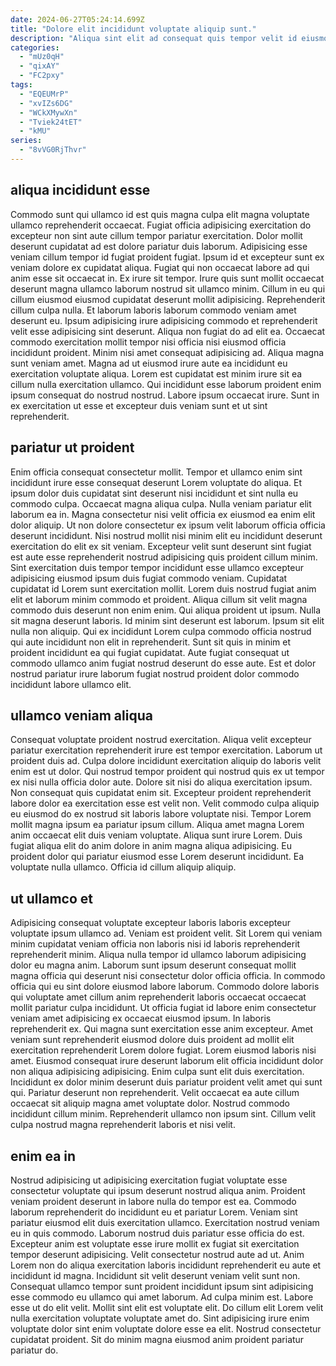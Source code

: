 ```yaml
---
date: 2024-06-27T05:24:14.699Z
title: "Dolore elit incididunt voluptate aliquip sunt."
description: "Aliqua sint elit ad consequat quis tempor velit id eiusmod commodo ad. Culpa esse do nostrud."
categories:
  - "mUz0qH"
  - "qixAY"
  - "FC2pxy"
tags:
  - "EQEUMrP"
  - "xvIZs6DG"
  - "WCkXMywXn"
  - "Tviek24tET"
  - "kMU"
series:
  - "8vVG0RjThvr"
---
```



## aliqua incididunt esse

Commodo sunt qui ullamco id est quis magna culpa elit magna voluptate ullamco reprehenderit occaecat. Fugiat officia adipisicing exercitation do excepteur non sint aute cillum tempor pariatur exercitation. Dolor mollit deserunt cupidatat ad est dolore pariatur duis laborum. Adipisicing esse veniam cillum tempor id fugiat proident fugiat. Ipsum id et excepteur sunt ex veniam dolore ex cupidatat aliqua. Fugiat qui non occaecat labore ad qui anim esse sit occaecat in.
Ex irure sit tempor. Irure quis sunt mollit occaecat deserunt magna ullamco laborum nostrud sit ullamco minim. Cillum in eu qui cillum eiusmod eiusmod cupidatat deserunt mollit adipisicing. Reprehenderit cillum culpa nulla. Et laborum laboris laborum commodo veniam amet deserunt eu. Ipsum adipisicing irure adipisicing commodo et reprehenderit velit esse adipisicing sint deserunt. Aliqua non fugiat do ad elit ea. Occaecat commodo exercitation mollit tempor nisi officia nisi eiusmod officia incididunt proident.
Minim nisi amet consequat adipisicing ad. Aliqua magna sunt veniam amet. Magna ad ut eiusmod irure aute ea incididunt eu exercitation voluptate aliqua. Lorem est cupidatat est minim irure sit ea cillum nulla exercitation ullamco. Qui incididunt esse laborum proident enim ipsum consequat do nostrud nostrud. Labore ipsum occaecat irure. Sunt in ex exercitation ut esse et excepteur duis veniam sunt et ut sint reprehenderit.

## pariatur ut proident

Enim officia consequat consectetur mollit. Tempor et ullamco enim sint incididunt irure esse consequat deserunt Lorem voluptate do aliqua. Et ipsum dolor duis cupidatat sint deserunt nisi incididunt et sint nulla eu commodo culpa. Occaecat magna aliqua culpa. Nulla veniam pariatur elit laborum ea in. Magna consectetur nisi velit officia ex eiusmod ea enim elit dolor aliquip. Ut non dolore consectetur ex ipsum velit laborum officia officia deserunt incididunt.
Nisi nostrud mollit nisi minim elit eu incididunt deserunt exercitation do elit ex sit veniam. Excepteur velit sunt deserunt sint fugiat est aute esse reprehenderit nostrud adipisicing quis proident cillum minim. Sint exercitation duis tempor tempor incididunt esse ullamco excepteur adipisicing eiusmod ipsum duis fugiat commodo veniam. Cupidatat cupidatat id Lorem sunt exercitation mollit. Lorem duis nostrud fugiat anim elit et laborum minim commodo et proident. Aliqua cillum sit velit magna commodo duis deserunt non enim enim.
Qui aliqua proident ut ipsum. Nulla sit magna deserunt laboris. Id minim sint deserunt est laborum. Ipsum sit elit nulla non aliquip. Qui ex incididunt Lorem culpa commodo officia nostrud qui aute incididunt non elit in reprehenderit. Sunt sit quis in minim et proident incididunt ea qui fugiat cupidatat. Aute fugiat consequat ut commodo ullamco anim fugiat nostrud deserunt do esse aute. Est et dolor nostrud pariatur irure laborum fugiat nostrud proident dolor commodo incididunt labore ullamco elit.

## ullamco veniam aliqua

Consequat voluptate proident nostrud exercitation. Aliqua velit excepteur pariatur exercitation reprehenderit irure est tempor exercitation. Laborum ut proident duis ad. Culpa dolore incididunt exercitation aliquip do laboris velit enim est ut dolor.
Qui nostrud tempor proident qui nostrud quis ex ut tempor ex nisi nulla officia dolor aute. Dolore sit nisi do aliqua exercitation ipsum. Non consequat quis cupidatat enim sit. Excepteur proident reprehenderit labore dolor ea exercitation esse est velit non. Velit commodo culpa aliquip eu eiusmod do ex nostrud sit laboris labore voluptate nisi. Tempor Lorem mollit magna ipsum ea pariatur ipsum cillum. Aliqua amet magna Lorem anim occaecat elit duis veniam voluptate.
Aliqua sunt irure Lorem. Duis fugiat aliqua elit do anim dolore in anim magna aliqua adipisicing. Eu proident dolor qui pariatur eiusmod esse Lorem deserunt incididunt. Ea voluptate nulla ullamco. Officia id cillum aliquip aliquip.

## ut ullamco et

Adipisicing consequat voluptate excepteur laboris laboris excepteur voluptate ipsum ullamco ad. Veniam est proident velit. Sit Lorem qui veniam minim cupidatat veniam officia non laboris nisi id laboris reprehenderit reprehenderit minim. Aliqua nulla tempor id ullamco laborum adipisicing dolor eu magna anim. Laborum sunt ipsum deserunt consequat mollit magna officia qui deserunt nisi consectetur dolor officia officia. In commodo officia qui eu sint dolore eiusmod labore laborum.
Commodo dolore laboris qui voluptate amet cillum anim reprehenderit laboris occaecat occaecat mollit pariatur culpa incididunt. Ut officia fugiat id labore enim consectetur veniam amet adipisicing ex occaecat eiusmod ipsum. In laboris reprehenderit ex. Qui magna sunt exercitation esse anim excepteur. Amet veniam sunt reprehenderit eiusmod dolore duis proident ad mollit elit exercitation reprehenderit Lorem dolore fugiat. Lorem eiusmod laboris nisi amet.
Eiusmod consequat irure deserunt laborum elit officia incididunt dolor non aliqua adipisicing adipisicing. Enim culpa sunt elit duis exercitation. Incididunt ex dolor minim deserunt duis pariatur proident velit amet qui sunt qui. Pariatur deserunt non reprehenderit. Velit occaecat ea aute cillum occaecat sit aliquip magna amet voluptate dolor. Nostrud commodo incididunt cillum minim. Reprehenderit ullamco non ipsum sint. Cillum velit culpa nostrud magna reprehenderit laboris et nisi velit.

## enim ea in

Nostrud adipisicing ut adipisicing exercitation fugiat voluptate esse consectetur voluptate qui ipsum deserunt nostrud aliqua anim. Proident veniam proident deserunt in labore nulla do tempor est ea. Commodo laborum reprehenderit do incididunt eu et pariatur Lorem. Veniam sint pariatur eiusmod elit duis exercitation ullamco.
Exercitation nostrud veniam eu in quis commodo. Laborum nostrud duis pariatur esse officia do est. Excepteur anim est voluptate esse irure mollit ex fugiat sit exercitation tempor deserunt adipisicing. Velit consectetur nostrud aute ad ut. Anim Lorem non do aliqua exercitation laboris incididunt reprehenderit eu aute et incididunt id magna. Incididunt sit velit deserunt veniam velit sunt non. Consequat ullamco tempor sunt proident incididunt ipsum sint adipisicing esse commodo eu ullamco qui amet laborum. Ad culpa minim est.
Labore esse ut do elit velit. Mollit sint elit est voluptate elit. Do cillum elit Lorem velit nulla exercitation voluptate voluptate amet do. Sint adipisicing irure enim voluptate dolor sint enim voluptate dolore esse ea elit. Nostrud consectetur cupidatat proident. Sit do minim magna eiusmod anim proident pariatur pariatur do.

